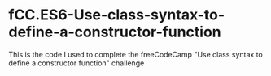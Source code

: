 # fCC.ES6-Use-class-syntax-to-define-a-constructor-function
This is the code I used to complete the freeCodeCamp "Use class syntax to define a constructor function" challenge
